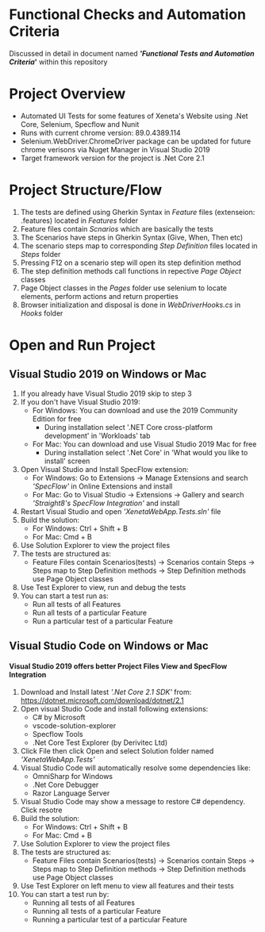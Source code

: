 # Functional Checks and Automation Criteria
Discussed in detail in document named **_'Functional Tests and Automation Criteria_'** within this repository

# Project Overview
* Automated UI Tests for some features of Xeneta's Website using .Net Core, Selenium, Specflow and Nunit
* Runs with current chrome version: 89.0.4389.114 
* Selenium.WebDriver.ChromeDriver package can be updated for future chrome verisons via Nuget Manager in Visual Studio 2019
* Target framework version for the project is .Net Core 2.1

# Project Structure/Flow
1. The tests are defined using Gherkin Syntax in *Feature* files (extenseion: .features) located in *Features* folder
2. Feature files contain *Scnarios* which are basically the tests
3. The Scenarios have steps in Gherkin Syntax (Give, When, Then etc)
4. The scenario steps map to corresponding *Step Definition* files located in *Steps* folder
5. Pressing F12 on a scenario step will open its step definition method
6. The step definition methods call functions in repective *Page Object* classes
7. Page Object classes in the *Pages* folder use selenium to locate elements, perform actions and return properties
8. Browser initialization and disposal is done in *WebDriverHooks.cs* in *Hooks* folder

# Open and Run Project
## Visual Studio 2019 on Windows or Mac
1. If you already have Visual Studio 2019 skip to step 3
2. If you don't have Visual Studio 2019:
    * For Windows: You can download and use the 2019 Community Edition for free
      * During installation select '.NET Core cross-platform development' in 'Workloads' tab
    * For Mac: You can download and use Visual Studio 2019 Mac for free
      * During installation select '.Net Core' in 'What would you like to install' screen
3. Open Visual Studio and Install SpecFlow extension:
    * For Windows: Go to Extensions -> Manage Extensions and search *'SpecFlow'* in Online Extensions and install
    * For Mac: Go to Visual Studio -> Extensions -> Gallery and search *'Straight8's SpecFlow Integration'* and install
4. Restart Visual Studio and open *'XenetaWebApp.Tests.sln'* file
5. Build the solution:
    * For Windows: Ctrl + Shift + B
    * For Mac: Cmd + B
6. Use Solution Explorer to view the project files
7. The tests are structured as:
    * Feature Files contain Scenarios(tests) -> Scenarios contain Steps -> Steps map to Step Definition methods -> Step Definition methods use Page Object classes
8. Use Test Explorer to view, run and debug the tests
9. You can start a test run as:
    * Run all tests of all Features
    * Run all tests of a particular Feature
    * Run a particular test of a particular Feature

## Visual Studio Code on Windows or Mac
#### Visual Studio 2019 offers better Project Files View and SpecFlow Integration
1. Download and Install latest *'.Net Core 2.1 SDK'* from: https://dotnet.microsoft.com/download/dotnet/2.1
2. Open visual Studio Code and install following extensions:
    * C# by Microsoft
    * vscode-solution-explorer
    * Specflow Tools
    * .Net Core Test Explorer (by Derivitec Ltd)
3. Click File then click Open and select Solution folder named *'XenetaWebApp.Tests'*
4. Visual Studio Code will automatically resolve some dependencies like:
   * OmniSharp for Windows
   * .Net Core Debugger
   * Razor Language Server
5. Visual Studio Code may show a message to restore C# dependency. Click resotre
6. Build the solution:
    * For Windows: Ctrl + Shift + B
    * For Mac: Cmd + B
7. Use Solution Explorer to view the project files
8. The tests are structured as:
    * Feature Files contain Scenarios(tests) -> Scenarios contain Steps -> Steps map to Step Definition methods -> Step Definition methods use Page Object classes
9. Use Test Explorer on left menu to view all features and their tests
10. You can start a test run by:
    * Running all tests of all Features
    * Running all tests of a particular Feature
    * Running a particular test of a particular Feature
